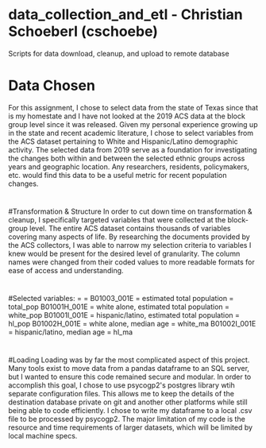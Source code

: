 # data_collection_and_etl - Christian Schoeberl (cschoebe) 
Scripts for data download, cleanup, and upload to remote database
#
# Data Chosen
For this assignment, I chose to select data from the state of Texas since that is my homestate and I have not looked at the 2019 ACS data at the block group level since it was released. Given my personal experience growing up in the state and recent academic literature, I chose to select variables from the ACS dataset pertaining to White and Hispanic/Latino demographic activity. The selected data from 2019 serve as a foundation for investigating the changes both within and between the selected ethnic groups across years and geographic location. Any researchers, residents, policymakers, etc. would find this data to be a useful metric for recent population changes. 
#
#Transformation & Structure 
In order to cut down time on transformation & cleanup, I specifically targeted variables that were collected at the block-group level. The entire ACS dataset contains thousands of variables covering many aspects of life. By researching the documents provided by the ACS collectors, I was able to narrow my selection criteria to variables I knew would be present for the desired level of granularity. The column names were changed from their coded values to more readable formats for ease of access and understanding. 
#
#Selected variables: <ACS coding> = <short description> = <SQL column name> 
B01003_001E = estimated total population = total_pop
B01001H_001E = white alone, estimated total population = white_pop
B01001I_001E = hispanic/latino, estimated total population = hl_pop
B01002H_001E = white alone, median age = white_ma
B01002I_001E = hispanic/latino, median age = hl_ma
#
#Loading
Loading was by far the most complicated aspect of this project. Many tools exist to move data from a pandas dataframe to an SQL server, but I wanted to ensure this code remained secure and modular. In order to accomplish this goal, I chose to use psycogp2's postgres library wtih separate configuration files. This allows me to keep the details of the destination database private on git and another other platforms while still being able to code efficiently. I chose to write my dataframe to a local .csv file to be processed by psycogp2. The major limitation of my code is the resource and time requirements of larger datasets, which will be limited by local machine specs. 
#
